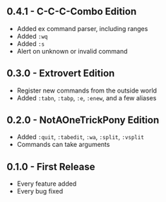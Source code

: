 ## 0.4.1 - C-C-C-Combo Edition
* Added ex command parser, including ranges
* Added `:wq`
* Added `:s`
* Alert on unknown or invalid command

## 0.3.0 - Extrovert Edition
* Register new commands from the outside world
* Added `:tabn`, `:tabp`, `:e`, `:enew`, and a few aliases

## 0.2.0 - NotAOneTrickPony Edition
* Added `:quit`, `:tabedit`, `:wa`, `:split`, `:vsplit`
* Commands can take arguments

## 0.1.0 - First Release
* Every feature added
* Every bug fixed
